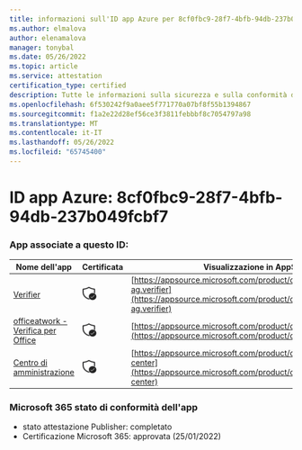 ```yaml
---
title: informazioni sull'ID app Azure per 8cf0fbc9-28f7-4bfb-94db-237b049fcbf7
ms.author: elmalova
author: elenamalova
manager: tonybal
ms.date: 05/26/2022
ms.topic: article
ms.service: attestation
certification_type: certified
description: Tutte le informazioni sulla sicurezza e sulla conformità disponibili per 8cf0fbc9-28f7-4bfb-94db-237b049fcbf7.
ms.openlocfilehash: 6f530242f9a0aee5f771770a07bf8f55b1394867
ms.sourcegitcommit: f1a2e22d28ef56ce3f3811febbbf8c7054797a98
ms.translationtype: MT
ms.contentlocale: it-IT
ms.lasthandoff: 05/26/2022
ms.locfileid: "65745400"
---
```

# <a name="azure-app-id-8cf0fbc9-28f7-4bfb-94db-237b049fcbf7"></a>ID app Azure: 8cf0fbc9-28f7-4bfb-94db-237b049fcbf7


### <a name="apps-associated-with-this-id"></a>App associate a questo ID:
| **Nome dell'app** | **Certificata** | **Visualizzazione in AppSource** |
|--------------|---------------|-----------------------|
| [Verifier](../forward/officeatwork-ag.verifier.md) | <img alt="Certified application badge" src="../media/certified-badge.png" height="25" width="25" /> | [https://appsource.microsoft.com/product/office/officeatwork-ag.verifier](https://appsource.microsoft.com/product/office/officeatwork-ag.verifier) |
| [officeatwork - Verifica per Office](../forward/WA200000133.md) | <img alt="Certified application badge" src="../media/certified-badge.png" height="25" width="25" /> | [https://appsource.microsoft.com/product/office/WA200000133](https://appsource.microsoft.com/product/office/WA200000133) |
| [Centro di amministrazione](../forward/officeatwork.admin-center.md) | <img alt="Certified application badge" src="../media/certified-badge.png" height="25" width="25" /> | [https://appsource.microsoft.com/product/office/officeatwork.admin-center](https://appsource.microsoft.com/product/office/officeatwork.admin-center) |

### <a name="microsoft-365-app-compliance-status"></a>Microsoft 365 stato di conformità dell'app
- stato attestazione Publisher: completato
- Certificazione Microsoft 365: approvata (25/01/2022)
